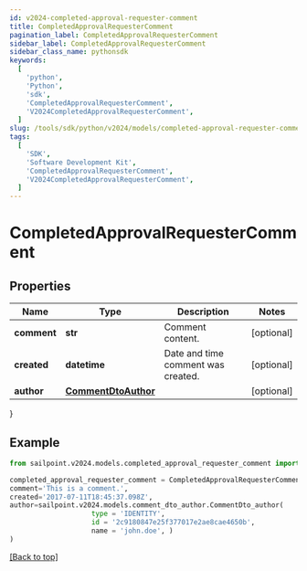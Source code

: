 ```yaml
---
id: v2024-completed-approval-requester-comment
title: CompletedApprovalRequesterComment
pagination_label: CompletedApprovalRequesterComment
sidebar_label: CompletedApprovalRequesterComment
sidebar_class_name: pythonsdk
keywords:
  [
    'python',
    'Python',
    'sdk',
    'CompletedApprovalRequesterComment',
    'V2024CompletedApprovalRequesterComment',
  ]
slug: /tools/sdk/python/v2024/models/completed-approval-requester-comment
tags:
  [
    'SDK',
    'Software Development Kit',
    'CompletedApprovalRequesterComment',
    'V2024CompletedApprovalRequesterComment',
  ]
---
```


# CompletedApprovalRequesterComment

## Properties

| Name | Type | Description | Notes |
| --- | --- | --- | --- |
| **comment** | **str** | Comment content. | [optional] |
| **created** | **datetime** | Date and time comment was created. | [optional] |
| **author** | [**CommentDtoAuthor**](comment-dto-author) |  | [optional] |

}

## Example

```python
from sailpoint.v2024.models.completed_approval_requester_comment import CompletedApprovalRequesterComment

completed_approval_requester_comment = CompletedApprovalRequesterComment(
comment='This is a comment.',
created='2017-07-11T18:45:37.098Z',
author=sailpoint.v2024.models.comment_dto_author.CommentDto_author(
                    type = 'IDENTITY',
                    id = '2c9180847e25f377017e2ae8cae4650b',
                    name = 'john.doe', )
)

```

[[Back to top]](#)
